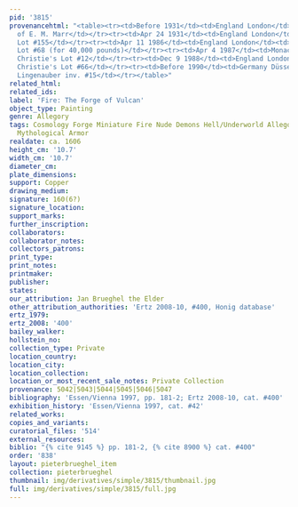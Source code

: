 ```yaml
---
pid: '3815'
provenancehtml: "<table><tr><td>Before 1931</td><td>England London</td><td>Collection
  of E. M. Marr</td></tr><tr><td>Apr 24 1931</td><td>England London</td><td>Sale Christie's
  Lot #155</td></tr><tr><td>Apr 11 1986</td><td>England London</td><td>Sale Christie's
  Lot #68 (for 40,000 pounds)</td></tr><tr><td>Apr 4 1987</td><td>Monaco</td><td>Sale
  Christie's Lot #12</td></tr><tr><td>Dec 9 1988</td><td>England London</td><td>Sale
  Christie's Lot #66</td></tr><tr><td>Before 1990</td><td>Germany Düsseldorf</td><td>Gallery
  Lingenauber inv. #15</td></tr></table>"
related_html:
related_ids:
label: 'Fire: The Forge of Vulcan'
object_type: Painting
genre: Allegory
tags: Cosmology Forge Miniature Fire Nude Demons Hell/Underworld Allegory Classical
  Mythological Armor
realdate: ca. 1606
height_cm: '10.7'
width_cm: '10.7'
diameter_cm:
plate_dimensions:
support: Copper
drawing_medium:
signature: 160(6?)
signature_location:
support_marks:
further_inscription:
collaborators:
collaborator_notes:
collectors_patrons:
print_type:
print_notes:
printmaker:
publisher:
states:
our_attribution: Jan Brueghel the Elder
other_attribution_authorities: 'Ertz 2008-10, #400, Honig database'
ertz_1979:
ertz_2008: '400'
bailey_walker:
hollstein_no:
collection_type: Private
location_country:
location_city:
location_collection:
location_or_most_recent_sale_notes: Private Collection
provenance: 5042|5043|5044|5045|5046|5047
bibliography: 'Essen/Vienna 1997, pp. 181-2; Ertz 2008-10, cat. #400'
exhibition_history: 'Essen/Vienna 1997, cat. #42'
related_works:
copies_and_variants:
curatorial_files: '514'
external_resources:
biblio: "{% cite 9145 %} pp. 181-2, {% cite 8900 %} cat. #400"
order: '838'
layout: pieterbrueghel_item
collection: pieterbrueghel
thumbnail: img/derivatives/simple/3815/thumbnail.jpg
full: img/derivatives/simple/3815/full.jpg
---
```

